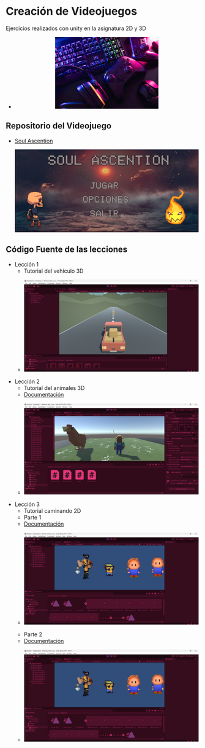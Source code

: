 # Creación de Videojuegos 
Ejercicios realizados con unity en la asignatura 2D y 3D
 * <p align="center">
     <img src="Portada.JPG" alt="Portada" />
   </p>

## Repositorio del Videojuego 
 * [Soul Ascention](https://github.com/Karla038/SoulAscention.git)
   <p align="center">
     <img src="MenuPrincipal.png" alt="MenuPrincipal" />
   </p>

## Código Fuente de las lecciones

* Lección 1
  * Tutorial del vehículo 3D
  * <p align="center">
     <img src="Prototipo1_3D.png" alt="Vehiculo" />
    </p>
* Lección 2
  * Tutorial del animales 3D
  * [Documentación](https://docs.google.com/document/d/1JuJhyphxicNcgHQ73WWjiEP2lV-dKDKt/edit?usp=sharing&ouid=113058898750770286945&rtpof=true&sd=true)
  * <p align="center">
     <img src="Prototipo2_3D.png" alt="Colision" />
    </p>
* Lección 3
  * Tutorial caminando 2D
  * Parte 1
  * [Documentación](https://docs.google.com/document/d/1Vgrl-nLZZV7aT_3QMmzGKk2lLTS0eS8t/edit?usp=sharing&ouid=113058898750770286945&rtpof=true&sd=true)
  * <p align="center">
     <img src="Prototipo1_2D.png" alt="Caminando" />
    </p>
   * Parte 2
  * [Documentación](https://docs.google.com/document/d/1Vgrl-nLZZV7aT_3QMmzGKk2lLTS0eS8t/edit?usp=sharing&ouid=113058898750770286945&rtpof=true&sd=true)
  * <p align="center">
     <img src="Prototipo1_2D.png" alt="Caminando" />
    </p>

  
